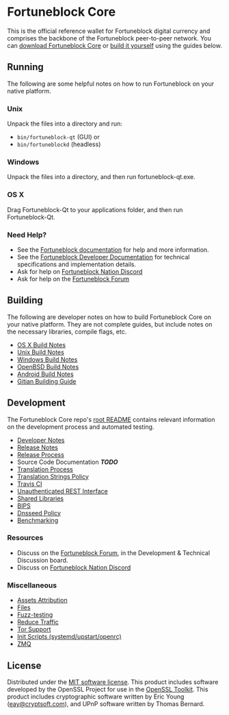 Fortuneblock Core
==========

This is the official reference wallet for Fortuneblock digital currency and comprises the backbone of the Fortuneblock peer-to-peer network. You can [download Fortuneblock Core](https://www.fortuneblock.xyz/downloads/) or [build it yourself](#building) using the guides below.

Running
---------------------
The following are some helpful notes on how to run Fortuneblock on your native platform.

### Unix

Unpack the files into a directory and run:

- `bin/fortuneblock-qt` (GUI) or
- `bin/fortuneblockd` (headless)

### Windows

Unpack the files into a directory, and then run fortuneblock-qt.exe.

### OS X

Drag Fortuneblock-Qt to your applications folder, and then run Fortuneblock-Qt.

### Need Help?

* See the [Fortuneblock documentation](https://docs.fortuneblock.xyz)
for help and more information.
* See the [Fortuneblock Developer Documentation](https://fortuneblock-docs.github.io/) 
for technical specifications and implementation details.
* Ask for help on [Fortuneblock Nation Discord](http://fortuneblockchat.org)
* Ask for help on the [Fortuneblock Forum](https://fortuneblock.xyz/forum)

Building
---------------------
The following are developer notes on how to build Fortuneblock Core on your native platform. They are not complete guides, but include notes on the necessary libraries, compile flags, etc.

- [OS X Build Notes](build-osx.md)
- [Unix Build Notes](build-unix.md)
- [Windows Build Notes](build-windows.md)
- [OpenBSD Build Notes](build-openbsd.md)
- [Android Build Notes](build-android.md)
- [Gitian Building Guide](gitian-building.md)

Development
---------------------
The Fortuneblock Core repo's [root README](/README.md) contains relevant information on the development process and automated testing.

- [Developer Notes](developer-notes.md)
- [Release Notes](release-notes.md)
- [Release Process](release-process.md)
- Source Code Documentation ***TODO***
- [Translation Process](translation_process.md)
- [Translation Strings Policy](translation_strings_policy.md)
- [Travis CI](travis-ci.md)
- [Unauthenticated REST Interface](REST-interface.md)
- [Shared Libraries](shared-libraries.md)
- [BIPS](bips.md)
- [Dnsseed Policy](dnsseed-policy.md)
- [Benchmarking](benchmarking.md)

### Resources
* Discuss on the [Fortuneblock Forum](https://fortuneblock.xyz/forum), in the Development & Technical Discussion board.
* Discuss on [Fortuneblock Nation Discord](http://fortuneblockchat.org)

### Miscellaneous
- [Assets Attribution](assets-attribution.md)
- [Files](files.md)
- [Fuzz-testing](fuzzing.md)
- [Reduce Traffic](reduce-traffic.md)
- [Tor Support](tor.md)
- [Init Scripts (systemd/upstart/openrc)](init.md)
- [ZMQ](zmq.md)

License
---------------------
Distributed under the [MIT software license](/COPYING).
This product includes software developed by the OpenSSL Project for use in the [OpenSSL Toolkit](https://www.openssl.org/). This product includes
cryptographic software written by Eric Young ([eay@cryptsoft.com](mailto:eay@cryptsoft.com)), and UPnP software written by Thomas Bernard.

